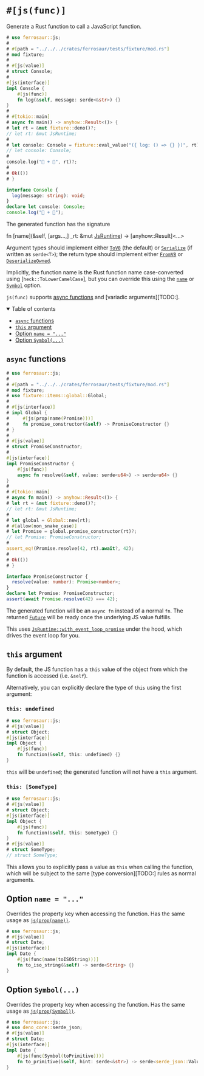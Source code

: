 # `#[js(func)]`

Generate a Rust function to call a JavaScript function.

```rust
# use ferrosaur::js;
#
# #[path = "../../../crates/ferrosaur/tests/fixture/mod.rs"]
# mod fixture;
#
# #[js(value)]
# struct Console;
#
#[js(interface)]
impl Console {
    #[js(func)]
    fn log(&self, message: serde<&str>) {}
}
#
# #[tokio::main]
# async fn main() -> anyhow::Result<()> {
# let rt = &mut fixture::deno()?;
// let rt: &mut JsRuntime;
#
# let console: Console = fixture::eval_value("({ log: () => {} })", rt)?;
// let console: Console;
#
console.log("🦀 + 🦕", rt)?;
#
# Ok(())
# }
```

```ts
interface Console {
  log(message: string): void;
}
declare let console: Console;
console.log("🦀 + 🦕");
```

The generated function has the signature

<!-- deno-fmt-ignore-start -->
<span class="code-header">fn <span class="fn">\[name]</span>(&self, \[args...,] _rt: &mut [JsRuntime]) -> [anyhow::Result]\<...></span>
<!-- deno-fmt-ignore-end -->

Argument types should implement either [`ToV8`][ToV8] (the default) or
[`Serialize`][Serialize] (if written as `serde<T>`); the return type should
implement either [`FromV8`][FromV8] or [`DeserializeOwned`][DeserializeOwned].

Implicitly, the function name is the Rust function name case-converted using
[`heck::ToLowerCamelCase`], but you can override this using the
[`name`](#option-name--) or [`Symbol`](#option-symbol) option.

`js(func)` supports [async functions](#async-functions) and [variadic
arguments][TODO:].

[JsRuntime]: deno_core::JsRuntime
[ToV8]: deno_core::ToV8
[Serialize]: deno_core::serde::ser::Serialize
[FromV8]: deno_core::FromV8
[DeserializeOwned]: deno_core::serde::de::DeserializeOwned

<details class="toc" open>
  <summary>Table of contents</summary>

- [`async` functions](#async-functions)
- [`this` argument](#this-argument)
- [Option `name = "..."`](#option-name--)
- [Option `Symbol(...)`](#option-symbol)

</details>

## `async` functions

```rust
# use ferrosaur::js;
#
# #[path = "../../../crates/ferrosaur/tests/fixture/mod.rs"]
# mod fixture;
# use fixture::items::global::Global;
#
# #[js(interface)]
# impl Global {
#     #[js(prop(name(Promise)))]
#     fn promise_constructor(&self) -> PromiseConstructor {}
# }
#
# #[js(value)]
# struct PromiseConstructor;
#
#[js(interface)]
impl PromiseConstructor {
    #[js(func)]
    async fn resolve(&self, value: serde<u64>) -> serde<u64> {}
}
#
# #[tokio::main]
# async fn main() -> anyhow::Result<()> {
# let rt = &mut fixture::deno()?;
// let rt: &mut JsRuntime;
#
# let global = Global::new(rt);
# #[allow(non_snake_case)]
# let Promise = global.promise_constructor(rt)?;
// let Promise: PromiseConstructor;
#
assert_eq!(Promise.resolve(42, rt).await?, 42);
#
# Ok(())
# }
```

```ts
interface PromiseConstructor {
  resolve(value: number): Promise<number>;
}
declare let Promise: PromiseConstructor;
assert(await Promise.resolve(42) === 42);
```

The generated function will be an `async fn` instead of a normal `fn`. The
returned [`Future`][Future] will be ready once the underlying JS value fulfills.

This uses [`JsRuntime::with_event_loop_promise`][with_event_loop_promise] under
the hood, which drives the event loop for you.

[Future]: std::future::Future
[with_event_loop_promise]: deno_core::JsRuntime::with_event_loop_promise

## `this` argument

By default, the JS function has a `this` value of the object from which the
function is accessed (i.e. `&self`).

Alternatively, you can explicitly declare the type of `this` using the first
argument:

### `this: undefined` <!-- omit from toc -->

```rust
# use ferrosaur::js;
# #[js(value)]
# struct Object;
#[js(interface)]
impl Object {
    #[js(func)]
    fn function(&self, this: undefined) {}
}
```

`this` will be `undefined`; the generated function will not have a `this`
argument.

### `this: [SomeType]` <!-- omit from toc -->

```rust
# use ferrosaur::js;
# #[js(value)]
# struct Object;
#[js(interface)]
impl Object {
    #[js(func)]
    fn function(&self, this: SomeType) {}
}
# #[js(value)]
# struct SomeType;
// struct SomeType;
```

This allows you to explicitly pass a value as `this` when calling the function,
which will be subject to the same [type conversion][TODO:] rules as normal
arguments.

## Option `name = "..."`

Overrides the property key when accessing the function. Has the same usage as
[`js(prop(name))`](prop.md#option-name--).

```rust
# use ferrosaur::js;
# #[js(value)]
# struct Date;
#[js(interface)]
impl Date {
    #[js(func(name(toISOString)))]
    fn to_iso_string(&self) -> serde<String> {}
}
```

## Option `Symbol(...)`

Overrides the property key when accessing the function. Has the same usage as
[`js(prop(Symbol))`](prop.md#option-symbol)</span>.

```rust
# use ferrosaur::js;
# use deno_core::serde_json;
# #[js(value)]
# struct Date;
#[js(interface)]
impl Date {
    #[js(func(Symbol(toPrimitive)))]
    fn to_primitive(&self, hint: serde<&str>) -> serde<serde_json::Value> {}
}
```
